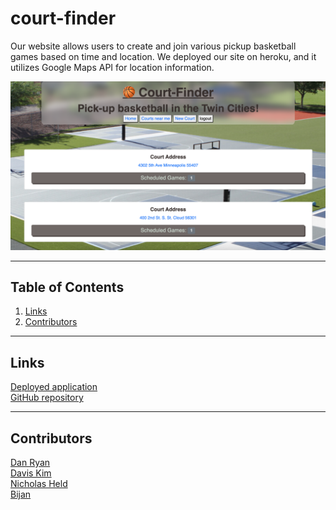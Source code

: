 # court-finder
Our website allows users to create and join various pickup basketball games based on time and location. We deployed our site on heroku, and it utilizes Google Maps API for location information.

![Site Screenshot](./Website.png)

---

## **Table of Contents**

1. [Links](#Links)
2. [Contributors](#Contributors)

---

## **Links**

[Deployed application](https://quiet-beyond-45478.herokuapp.com/)\
[GitHub repository](https://github.com/boogiematrix/court-finder)

---

## **Contributors**

[Dan Ryan](https://github.com/boogiematrix)\
[Davis Kim](https://github.com/dkim525)\
[Nicholas Held](https://github.com/nicholasheld)\
[Bijan](https://github.com/Bijanc9)

